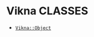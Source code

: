 Vikna CLASSES
=============

  * [`Vikna::Object`](https://github.com/vrurg/raku-Vikna/blob/v0.0.1/docs/md/Vikna/Object.md)

